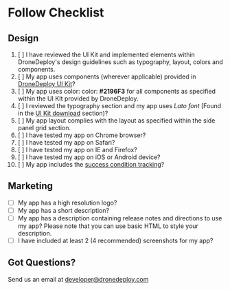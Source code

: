 # Follow Checklist

## Design

1. [ ] I have reviewed the UI Kit and implemented elements within DroneDeploy's design guidelines such as typography, layout, colors and components.
2. [ ] My app uses components \(wherever applicable\) provided in [DroneDeploy UI Kit](https://dronedeploy.gitbooks.io/dronedeploy-apps/content/getting_started.html)?
3. [ ] My app uses color: color: **\#2196F3** for all components as specified within the UI KIt provided by DroneDeploy.
4. [ ] I reviewed the typography section and my app uses _Lato font_ \[Found in the [UI Kit download](https://dronedeploy.gitbooks.io/dronedeploy-apps/content/template.html) section\)?
5. [ ] My app layout complies with the layout as specified within the side panel grid section.
6. [ ] I have tested my app on Chrome browser?
7. [ ] I have tested my app on Safari?
8. [ ] I have tested my app on IE and Firefox?
9. [ ] I have tested my app on iOS or Android device?
10. [ ] My app includes the [success condition tracking](https://dronedeploy.gitbooks.io/dronedeploy-apps/content/success-condition.html)?

## Marketing

* [ ] My app has a high resolution logo?
* [ ] My app has a short description?
* [ ] My app has a description containing release notes and directions to use my app? Please note that you can use basic HTML to style your description.
* [ ] I have included at least 2 \(4 recommended\) screenshots for my app?

## Got Questions?

Send us an email at developer@dronedeploy.com

